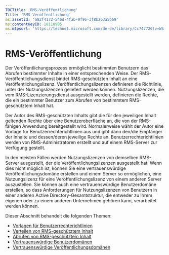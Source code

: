 ```yaml
---
TOCTitle: 'RMS-Veröffentlichung'
Title: 'RMS-Veröffentlichung'
ms:assetid: 'a82f4172-546d-4fab-9f96-3f8b263a5b69'
ms:contentKeyID: 18118985
ms:mtpsurl: 'https://technet.microsoft.com/de-de/library/Cc747720(v=WS.10)'
---
```


RMS-Veröffentlichung
====================

Der Veröffentlichungsprozess ermöglicht bestimmten Benutzern das Abrufen bestimmter Inhalte in einer entsprechenden Weise. Der RMS-Veröffentlichungsdienst bindet RMS-geschützten Inhalt an eine Veröffentlichungslizenz. Veröffentlichungslizenzen definieren die Richtlinie, unter der Nutzungslizenzen geliefert werden können. Nutzungslizenzen, die vom RMS-Lizenzierungsdienst ausgestellt werden, definieren die Rechte, die ein bestimmter Benutzer zum Abrufen von bestimmtem RMS-geschütztem Inhalt hat.

Der Autor des RMS-geschützten Inhalts gibt die für den jeweiligen Inhalt geltenden Rechte über eine Benutzeroberfläche an, die von der RMS-fähigen Anwendung bereitgestellt wird. Normalerweise wählt der Autor eine Vorlage für Benutzerrechterichtlinien aus und gibt dann den/die Empfänger der Inhalte und dessen/deren jeweilige Rechte an. Benutzerrechterichtlinien werden von RMS-Administratoren erstellt und auf einem RMS-Server zur Verfügung gestellt.

In den meisten Fällen werden Nutzungslizenzen von demselben RMS-Server ausgestellt, der die Veröffentlichungslizenzen ausgestellt hat. Wenn dies nicht möglich ist, können Sie eine vertrauenswürdige Veröffentlichungsdomäne erstellen und einem Server so ermöglichen, eine Nutzungslizenz für eine Veröffentlichungslizenz von einem anderen Server auszustellen. Sie können auch eine vertrauenswürdige Benutzerdomäne erstellen, so dass Anforderungen für Nutzungslizenzen von Benutzern in einer anderen Active Directory-Gesamtstruktur, die entweder zu Ihrem eigenen oder zu einem anderen Unternehmen gehören kann, verarbeitet werden können.

Dieser Abschnitt behandelt die folgenden Themen:

-   [Vorlagen für Benutzerrechterichtlinien](https://technet.microsoft.com/eee931c8-7c98-48e9-9e2c-d0b7bd4f2b96)
-   [Verteilen von RMS-geschütztem Inhalt](https://technet.microsoft.com/98612cfb-4fd6-47f9-8b9f-025a93834cd9)
-   [Abrufen von RMS-geschütztem Inhalt](https://technet.microsoft.com/3cf6d64b-1187-433c-bbb2-c68069bc3c30)
-   [Vertrauenswürdige Benutzerdomänen](https://technet.microsoft.com/a09b883f-f455-4c46-a4fd-d37b689e1d24)
-   [Vertrauenswürdige Veröffentlichungsdomänen](https://technet.microsoft.com/bca1c33a-d3ef-42b5-adbe-6e104979a71f)
